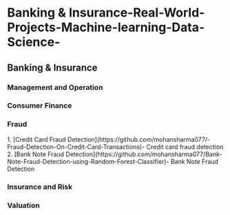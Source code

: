 # Banking & Insurance-Real-World-Projects-Machine-learning-Data-Science-

<h2>Banking & Insurance</h2>

<h3>Management and Operation</h3>


<h3>Consumer Finance</h3>


<h3>Fraud</h3>
1. [Credit Card Fraud Detection](https://github.com/mohansharma077/-Fraud-Detection-On-Credit-Card-Transactions)- Credit card fraud detection<br/>
2. [Bank Note Fraud Detection](https://github.com/mohansharma077/Bank-Note-Fraud-Detection-using-Random-Forest-Classifier)- Bank Note Fraud Detection<br/>
<h3>Insurance and Risk</h3>




<h3>Valuation</h3>
